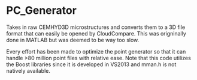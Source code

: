 # PC_Generator
Takes in raw CEMHYD3D microstructures and converts them to a 3D file format that can easily be opened by CloudCompare. This was origninally done in MATLAB but was deemed to be way too slow.

Every effort has been made to optimize the point generator so that it can handle >80 million point files with relative ease. Note that this code utilizes the Boost libraries since it is developed in VS2013 and mman.h is not natively available.
